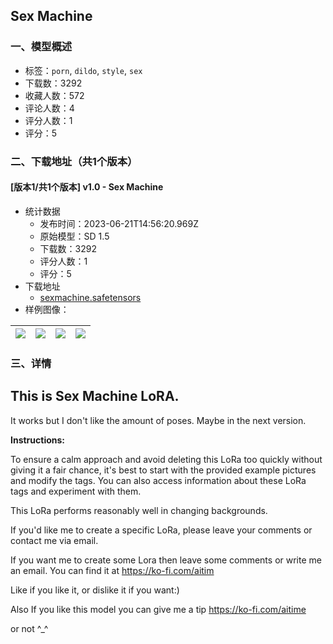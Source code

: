 ## Sex Machine
### 一、模型概述

- 标签：`porn`, `dildo`, `style`, `sex`
- 下载数：3292
- 收藏人数：572
- 评论人数：4
- 评分人数：1
- 评分：5

### 二、下载地址（共1个版本）

#### [版本1/共1个版本] v1.0 - Sex Machine

- 统计数据
  - 发布时间：2023-06-21T14:56:20.969Z
  - 原始模型：SD 1.5
  - 下载数：3292
  - 评分人数：1
  - 评分：5
- 下载地址
  - [sexmachine.safetensors](https://civitai.com/api/download/models/100971)
- 样例图像：

| <img src="https://image.civitai.com/xG1nkqKTMzGDvpLrqFT7WA/b78cffd9-8021-4b8d-8406-6dc47f0360c5/width=450/1233017.jpeg" /> | <img src="https://image.civitai.com/xG1nkqKTMzGDvpLrqFT7WA/035ee402-fffc-4c4c-aee1-bcf0adbc9696/width=450/1233305.jpeg" /> | <img src="https://image.civitai.com/xG1nkqKTMzGDvpLrqFT7WA/fbfc1bd8-75ea-4930-9ad5-707d08cf520f/width=450/1233006.jpeg" /> | <img src="https://image.civitai.com/xG1nkqKTMzGDvpLrqFT7WA/7561d1bd-fe29-4eff-a2cd-29f38f1d31a4/width=450/1233008.jpeg" /> |
| ---- | ---- | ---- | ---- |


### 三、详情
<h2 id="heading-282">This is Sex Machine LoRA.</h2><p></p><p>It works but I don't like the amount of poses. Maybe in the next version. </p><p></p><p><strong>Instructions:</strong></p><p>To ensure a calm approach and avoid deleting this LoRa too quickly without giving it a fair chance, it's best to start with the provided example pictures and modify the tags. You can also access information about these LoRa tags and experiment with them.</p><p>This LoRa performs reasonably well in changing backgrounds.</p><p></p><p>If you'd like me to create a specific LoRa, please leave your comments or contact me via email.</p><p>If you want me to create some Lora then leave some comments or write me an email. You can find it at <a target="_blank" rel="ugc" href="https://ko-fi.com/aitim">https://ko-fi.com/aitim</a></p><p>Like if you like it, or dislike it if you want:)</p><p>Also If you like this model you can give me a tip <a target="_blank" rel="ugc" href="https://ko-fi.com/aitime">https://ko-fi.com/aitime</a></p><p>or not ^_^</p>